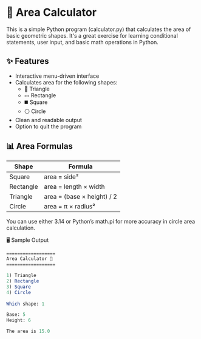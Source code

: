 # 📐 Area Calculator
This is a simple Python program (calculator.py) that calculates the area of basic geometric shapes. It's a great exercise for learning conditional statements, user input, and basic math operations in Python.

## ✨ Features
- Interactive menu-driven interface
- Calculates area for the following shapes:
  - 🔺 Triangle
  - ▭ Rectangle
  - ◼️ Square
  - ⚪ Circle
- Clean and readable output
- Option to quit the program

## 📊 Area Formulas
| Shape | Formula |
| ------------- | ------------- |
| Square  | area = side²  |
| Rectangle  | area = length × width  |
| Triangle | area = (base × height) / 2  |
| Circle  | area = π × radius² |
	
You can use either 3.14 or Python’s math.pi for more accuracy in circle area calculation.

🖥️ Sample Output
```mathematica
==================
Area Calculator 📐
==================

1) Triangle
2) Rectangle
3) Square
4) Circle
   
Which shape: 1

Base: 5
Height: 6

The area is 15.0
```
